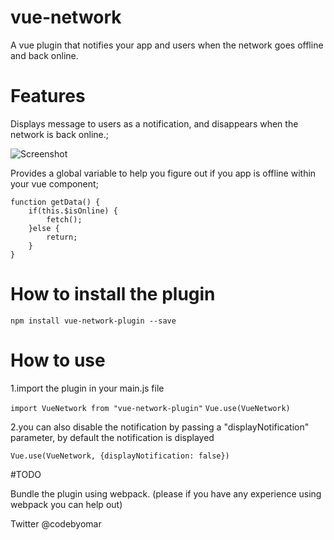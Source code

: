 # vue-network
A vue plugin that notifies your app and users when the network goes offline and back online.

# Features
Displays message to users as a notification, and disappears when the network is back online.;

![Screenshot](/src/img/Capture.PNG?raw=true "Sample notification")

Provides a global variable to help you figure out if you app is offline within your vue component;

    function getData() {
        if(this.$isOnline) {
            fetch();
        }else {
            return;
        }
    }

# How to install the plugin

`npm install vue-network-plugin --save`

# How to use
1.import the plugin in your main.js file

`import VueNetwork from "vue-network-plugin"`
`Vue.use(VueNetwork)`

2.you can also disable the notification by passing a "displayNotification" parameter, by default the notification is displayed

`Vue.use(VueNetwork, {displayNotification: false})`

#TODO

Bundle the plugin using webpack. (please if you have any experience using webpack you can help out)

Twitter @codebyomar
